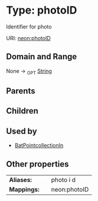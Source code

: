 
# Type: photoID


Identifier for photo

URI: [neon:photoID](https://data.neonscience.org/photoID)


## Domain and Range

None ->  <sub>OPT</sub> [String](types/String.md)

## Parents


## Children


## Used by

 * [BatPointcollectionIn](BatPointcollectionIn.md)

## Other properties

|  |  |  |
| --- | --- | --- |
| **Aliases:** | | photo i d |
| **Mappings:** | | neon:photoID |

